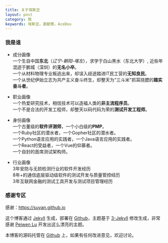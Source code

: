 ```yaml
---
title: 关于埃斯豆
layout: post
category: 我
keywords: 埃斯豆，窦献策，AceDou
---
```


### 我是谁

* 成分画像  
一个生自中国**东北**（*辽宁-朝阳-喀左*），求学于白山黑水（东北大学）, 近些年混迹于鹏城（深圳）的**无名小卒**。    
一个从材料物理专业叛逃出来，却误入歧途踏进IT民工营的**无知良民**。  
一个从世纪伊始立志为共产主义奋斗终生，却整天为“三斗米”抓耳挠腮的**踏实奋斗者**。  

* 职业画像  
一个热爱研究技术，相信技术可以造福人类的**非主流程序员**。  
一个不是合法的开发工程师，却整天以码代码为荣的**测试开发工程师**。  

* 身份画像  
一个古董级的**软件评测师**，一个小白级的**PMP**。  
一个Ruby社区的潜水者，一个Gopher社区的潜水者。  
一个Python语言应用的实践者，一个Java语言应用的实践者。  
一个React的受益者，一个Vue的仰慕者。  
一个自封的首席测试架构师。

* 行业画像  
3年安防与无损检测行业的软件开发经历  
8年+的通信底层驱动级软件的测试开发与质量管控经历  
3年互联网金融的测试工具开发与测试项目管理经历  

### 感谢专区
感谢：https://suyan.github.io

这个博客通过 [Jekyll](http://jekyllrb.com/) 生成，部署在 [Github](https://pages.github.com)，主题基于 [3-Jekyll](https://github.com/P233/3-Jekyll) 修改生成，非常感谢 [Peiwen Lu](https://github.com/P233) 开发出这么漂亮的主题。

本博客的源码托管在 [Github](https://github.com/AceDou/acedou.github.io) 上，如果有任何改进意见，欢迎讨论。

